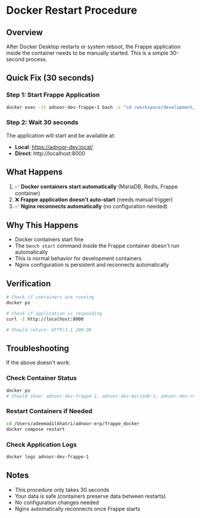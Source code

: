 # Docker Restart Procedure

## Overview
After Docker Desktop restarts or system reboot, the Frappe application inside the container needs to be manually started. This is a simple 30-second process.

## Quick Fix (30 seconds)

### Step 1: Start Frappe Application
```bash
docker exec -it adnoor-dev-frappe-1 bash -c "cd /workspace/development/frappe-bench && bench start"
```

### Step 2: Wait 30 seconds
The application will start and be available at:
- **Local**: https://adnoor-dev.local/
- **Direct**: http://localhost:8000

## What Happens
1. ✅ **Docker containers start automatically** (MariaDB, Redis, Frappe container)
2. ❌ **Frappe application doesn't auto-start** (needs manual trigger)
3. ✅ **Nginx reconnects automatically** (no configuration needed)

## Why This Happens
- Docker containers start fine
- The `bench start` command inside the Frappe container doesn't run automatically
- This is normal behavior for development containers
- Nginx configuration is persistent and reconnects automatically

## Verification
```bash
# Check if containers are running
docker ps

# Check if application is responding
curl -I http://localhost:8000

# Should return: HTTP/1.1 200 OK
```

## Troubleshooting
If the above doesn't work:

### Check Container Status
```bash
docker ps
# Should show: adnoor-dev-frappe-1, adnoor-dev-mariadb-1, adnoor-dev-redis-cache-1, adnoor-dev-redis-queue-1
```

### Restart Containers if Needed
```bash
cd /Users/adeemadilkhatri/adnoor-erp/frappe_docker
docker compose restart
```

### Check Application Logs
```bash
docker logs adnoor-dev-frappe-1
```

## Notes
- This procedure only takes 30 seconds
- Your data is safe (containers preserve data between restarts)
- No configuration changes needed
- Nginx automatically reconnects once Frappe starts
